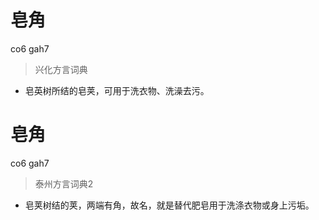 # 皂角
co6 gah7
> 兴化方言词典
- 皂英树所结的皂荚，可用于洗衣物、洗澡去污。


# 皂角
co6 gah7
> 泰州方言词典2
- 皂荚树结的荚，两端有角，故名，就是替代肥皂用于洗涤衣物或身上污垢。